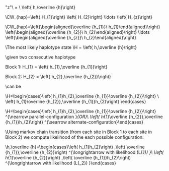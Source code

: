 
\"z"\ = \ \left\{ h,\overline {h}\right\}

\CW_{hap}=\left\{ H_{1}\right\} \left\{ H_{2}\right\} \ldots \left\{ H_{z}\right\}

\CW_{hap}=\left\{\begin{aligned}\overline {h_{1}}\\ h_{1}\end{aligned}\right\} \left\{\begin{aligned}\overline {h_{2}}\\ h_{2}\end{aligned}\right\} \ldots \left\{\begin{aligned}\overline {h_{z}}\\ h_{z}\end{aligned}\right\}


\The most likely haplotype state 
\H = \left\{ h,\overline {h}\right\} 

\given two consecutive haplotype

Block 1:  H_{1} = \left\{ h_{1},\overline {h_{1}}\right\}

Block 2:  H_{2} = \left\{ h_{2},\overline {h_{2}}\right\}

\can be

\H=\begin{cases}\left\{ h_{1}h_{2},\overline {h_{1}}\overline {h_{2}}\right\} \\ \left\{ h_{1}\overline {h_{2}},\overline {h_{1}}h_{2}\right\} \end{cases}

\H=\begin{cases}\left\{ h_{1}h_{2},\overline {h_{1}}\overline {h_{2}}\right\} ^{\nearrow parallel-configuration }_{OR}\\ \left\{ h_{1}\overline {h_{2}},\overline {h_{1}}h_{2}\right\} ^{\searrow alternate-configuration}\end{cases}

\Using markov chain transition (from each site in Block 1 to each site in Block 2) we compute likelihood of the each possible configuration:

\h,\overline {h}=\begin{cases}\left( h_{1}h_{2}\right) ,\left( \overline {h_{1}},\overline {h_{2}}\right) ^{\longrightarrow with likelihood (L{_1}) }\\ \left( h_{1}\overline {h_{2}}\right) ,\left( \overline {h_{1}}h_{2}\right) ^{\longrightarrow with likelihood (L{_2}) }\end{cases}

